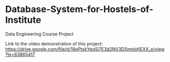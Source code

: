 # Database-System-for-Hostels-of-Institute
Data Engineering Course Project


Link to the video demonstration of this project: https://drive.google.com/file/d/18ePtxkYeqSj7E3d2NV3D5mnlofiEXX_e/view?ts=63865417
